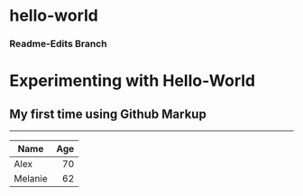 # hello-world
### Readme-Edits Branch

# Experimenting with Hello-World

## My first time using Github Markup

***

| Name | Age |
| --- | ---:|
| Alex | 70 |
| Melanie | 62 |
